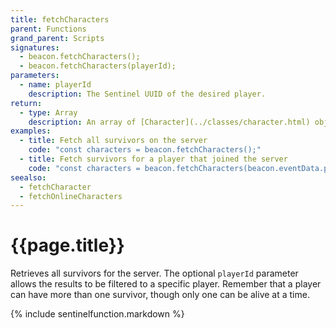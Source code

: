 ```yaml
---
title: fetchCharacters
parent: Functions
grand_parent: Scripts
signatures:
  - beacon.fetchCharacters();
  - beacon.fetchCharacters(playerId);
parameters:
  - name: playerId
    description: The Sentinel UUID of the desired player.
return:
  - type: Array
    description: An array of [Character](../classes/character.html) objects. It is possible for the array to be empty.
examples:
  - title: Fetch all survivors on the server
    code: "const characters = beacon.fetchCharacters();"
  - title: Fetch survivors for a player that joined the server
    code: "const characters = beacon.fetchCharacters(beacon.eventData.playerId);"
seealso:
  - fetchCharacter
  - fetchOnlineCharacters
---
```

# {{page.title}}

Retrieves all survivors for the server. The optional `playerId` parameter allows the results to be filtered to a specific player. Remember that a player can have more than one survivor, though only one can be alive at a time.

{% include sentinelfunction.markdown %}
